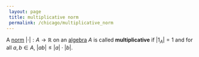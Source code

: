```yaml
---
 layout: page
 title: multiplicative norm
 permalink: /chicago/multiplicative_norm
---
```

A [norm](https://defsmath.github.io/DefsMath/norm) $|\cdot | : A\to \mathbb R$ on an [algebra](https://defsmath.github.io/DefsMath/algebra_over_a_field) $A$ is called **multiplicative** if $|1_A| = 1$ and for all $a,b\in A$,  $|ab| \leq |a|\cdot |b|$.